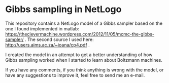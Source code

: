 # Gibbs sampling in NetLogo

This repository contains a NetLogo model of a Gibbs sampler based on the one I found implemented in matlab: https://theclevermachine.wordpress.com/2012/11/05/mcmc-the-gibbs-sampler/ .
The second source I used here: http://users.aims.ac.za/~ioana/cp4.pdf .

I created the model in an attempt to get a better understanding of how Gibbs sampling worked when I started to learn about Boltzmann machines. 

If you have any comments, if you think anything is wrong with the model, or have any suggestions to improve it, feel free to send me an e-mail. 
